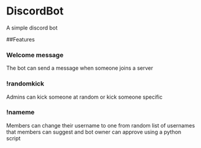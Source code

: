 # DiscordBot
A simple discord bot

##Features
### Welcome message
The bot can send a message when someone joins a server
### !randomkick
Admins can kick someone at random or kick someone specific
### !nameme
Members can change their username to one from random list of usernames that members can suggest and bot owner can approve using a python script
